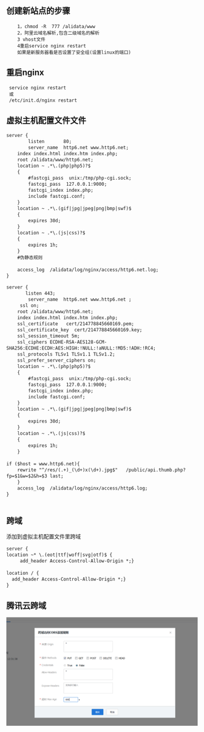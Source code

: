 ## 创建新站点的步骤
        1，chmod -R  777 /alidata/www
        2，阿里云域名解析,包含二级域名的解析
        3 vhost文件
        4重启service nginx restart
        如果是新服务器看是否设置了安全组(设置linux的端口)

## 重启nginx
     service nginx restart
     或
     /etc/init.d/nginx restart
## 虚拟主机配置文件文件

```
server {
        listen       80;
        server_name  http6.net www.http6.net;
	index index.html index.htm index.php;
	root /alidata/www/http6.net;
	location ~ .*\.(php|php5)?$
	{
		#fastcgi_pass  unix:/tmp/php-cgi.sock;
		fastcgi_pass  127.0.0.1:9000;
		fastcgi_index index.php;
		include fastcgi.conf;
	}
	location ~ .*\.(gif|jpg|jpeg|png|bmp|swf)$
	{
		expires 30d;
	}
	location ~ .*\.(js|css)?$
	{
		expires 1h;
	}
	#伪静态规则

	access_log  /alidata/log/nginx/access/http6.net.log;
}

```



```
server {
       listen 443;
        server_name  http6.net www.http6.net ;
	 ssl on;
	root /alidata/www/http6.net;
	index index.html index.htm index.php;
	ssl_certificate   cert/214778845660169.pem;
    ssl_certificate_key  cert/214778845660169.key;
    ssl_session_timeout 5m;
    ssl_ciphers ECDHE-RSA-AES128-GCM-SHA256:ECDHE:ECDH:AES:HIGH:!NULL:!aNULL:!MD5:!ADH:!RC4;
    ssl_protocols TLSv1 TLSv1.1 TLSv1.2;
    ssl_prefer_server_ciphers on;
	location ~ .*\.(php|php5)?$
	{
		#fastcgi_pass  unix:/tmp/php-cgi.sock;
		fastcgi_pass  127.0.0.1:9000;
		fastcgi_index index.php;
		include fastcgi.conf;
	}
	location ~ .*\.(gif|jpg|jpeg|png|bmp|swf)$
	{
		expires 30d;
	}
	location ~ .*\.(js|css)?$
	{
		expires 1h;
	}

if ($host = www.http6.net){
	rewrite "^/res/(.+)_(\d+)x(\d+).jpg$"   /public/api.thumb.php?fp=$1&w=$2&h=$3 last;
	}
	access_log  /alidata/log/nginx/access/http6.log;
}


```



## 跨域
添加到虚拟主机配置文件里跨域

    server {
    location ~* \.(eot|ttf|woff|svg|otf)$ {
         add_header Access-Control-Allow-Origin *;}
    
    location / {
      add_header Access-Control-Allow-Origin *;}
    }

## 腾讯云跨域

![](./腾讯云跨域.jpg)

